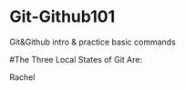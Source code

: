 # Git-Github101
Git&amp;Github intro &amp; practice basic commands

#The Three Local States of Git Are:

Rachel 